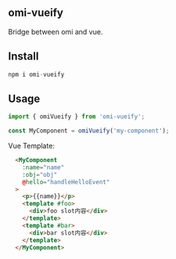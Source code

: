 ## omi-vueify

Bridge between omi and vue.

## Install

```js
npm i omi-vueify
```

## Usage

```ts
import { omiVueify } from 'omi-vueify';

const MyComponent = omiVueify('my-component');
```

Vue Template:

```html
  <MyComponent
    :name="name"
    :obj="obj"
    @hello="handleHelloEvent"
  >
    <p>{{name}}</p>
    <template #foo>
      <div>foo slot内容</div>
    </template>
    <template #bar>
      <div>bar slot内容</div>
    </template>
  </MyComponent>
```